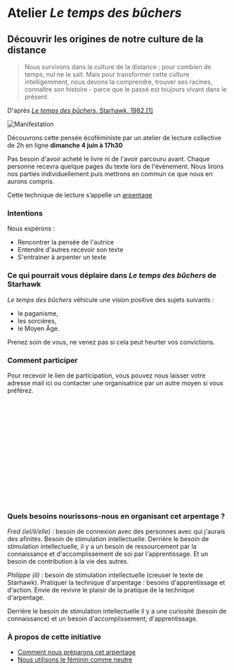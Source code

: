 # Atelier _Le temps des bûchers_

## Découvrir les origines de notre culture de la distance

> Nous survivons dans la culture de la distance ; pour combien de temps, nul ne le sait. Mais pour transformer cette culture intelligemment, nous devons la comprendre, trouver ses racines, connaître son histoire - parce que le passé est toujours vivant dans le présent.

D'après [_Le temps des bûchers_, Starhawk,  1982.[1]](citations-le-temps-des-bûchers.md)

![Manifestation](couverture-rêver-l-obscur-500.jpg)

Découvrons cette pensée écoféministe par un atelier de lecture collective de 2h en ligne **dimanche 4 juin à 17h30**

Pas besoin d'avoir acheté le livre ni de l'avoir parcouru avant. Chaque personne recevra quelque pages du texte lors de l'évènement. Nous lirons nos parties individuellement puis mettrons en commun ce que nous en aurons compris.

Cette technique de lecture s’appelle un [arpentage](arpentage-une-lecture-collective.md)

### Intentions

Nous espérons :
* Rencontrer la pensée de l'autrice
* Entendre d'autres recevoir son texte
* S'entrainer à arpenter un texte


### Ce qui pourrait vous déplaire dans _Le temps des bûchers_ de Starhawk
_Le temps des bûchers_ véhicule une vision positive des sujets suivants :

* le paganisme,
* les sorcières,
* le Moyen Âge.

Prenez soin de vous, ne venez pas si cela peut heurter vos convictions.

### Comment participer

Pour recevoir le lien de participation, vous pouvez nous laisser votre adresse mail ici ou contacter une organisatrice par un autre moyen si vous préférez.

<iframe data-tally-src="https://tally.so/embed/wb99W1?alignLeft=1&hideTitle=1&transparentBackground=1&dynamicHeight=1" loading="lazy" width="100%" height="230" frameborder="0" marginheight="0" marginwidth="0" title="Arpenter le Temps des Bûchers de Starhawk"></iframe><script>var d=document,w="https://tally.so/widgets/embed.js",v=function(){"undefined"!=typeof Tally?Tally.loadEmbeds():d.querySelectorAll("iframe[data-tally-src]:not([src])").forEach((function(e){e.src=e.dataset.tallySrc}))};if("undefined"!=typeof Tally)v();else if(d.querySelector('script[src="'+w+'"]')==null){var s=d.createElement("script");s.src=w,s.onload=v,s.onerror=v,d.body.appendChild(s);}</script>

### Quels besoins nourissons-nous en organisant cet arpentage ?

_Fred (iel/il/elle)_ : besoin de connexion avec des personnes avec qui j'aurais des afinités.
Besoin de stimulation intellectuelle.
Derrière le besoin de stimulation intellectuelle, il y a un besoin de ressourcement par la connaissance et d'accomplissement de soi par l'apprentissage. Et un besoin de contribution à la vie des autres.

_Philippe (il)_ : besoin de stimulation intellectuelle (creuser le texte de Starhawk).
Pratiquer la technique d'arpentage : besoins d'apprentissage et d'action. Envie de revivre le plaisir de la pratique de la technique d'arpentage.

Derrière le besoin de stimulation intellectuelle il y a une curiosité (besoin de connaissance) et un besoin d'accomplissement; d'apprentissage.

### À propos de cette initiative

- [Comment nous préparons cet arpentage](préparation-le-temps-des-bûchers.md)
- [Nous utilisons le féminin comme neutre](nous-utilisons-le-féminin-comme-neutre.md)
